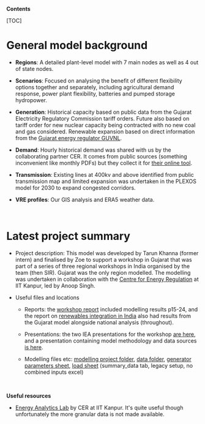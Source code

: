 **Contents**

[TOC]


# **General model background**

- **Regions**: A detailed plant-level model with 7 main nodes as well as
  4 out of state nodes.

- **Scenarios**: Focused on analysing the benefit of different
  flexibility options together and separately, including agricultural
  demand response, power plant flexibility, batteries and pumped storage
  hydropower.

- **Generation**: Historical capacity based on public data from the
  Gujarat Electricity Regulatory Commission tariff orders. Future also
  based on tariff order for new nuclear capacity being contracted with
  no new coal and gas considered. Renewable expansion based on direct
  information from the [Gujarat energy regulator
  GUVNL](https://www.guvnl.com/).

- **Demand**: Hourly historical demand was shared with us by the
  collaborating partner CER. It comes from public sources (something
  inconvenient like monthly PDFs) but they collect it for [their online
  tool](https://eal.iitk.ac.in/).

- **Transmission**: Existing lines at 400kv and above identified from
  public transmission map and limited expansion was undertaken in the
  PLEXOS model for 2030 to expand congested corridors.

- **VRE profiles**: Our GIS analysis and ERA5 weather data.

 

# **Latest project summary**

- Project description: This model was developed by Tarun Khanna (former
  intern) and finalised by Zoe to support a workshop in Gujarat that was
  part of a series of three regional workshops in India organised by the
  team (then SIR). Gujarat was the only region modelled. The modelling
  was undertaken in collaboration with the [Centre for Energy
  Regulation](https://cer.iitk.ac.in/) at IIT Kanpur, led by Anoop
  Singh.

- Useful files and locations

  - Reports: the [workshop
    report](chrome-extension://efaidnbmnnnibpcajpcglclefindmkaj/https:/iea.blob.core.windows.net/assets/d74c1484-1b7c-491e-b2cf-598064e98809/IEANACER-GujaratPSTWorkshopReportfinal.pdf)
    included modelling results p15-24, and the report on [renewables
    integration in
    India](https://www.iea.org/reports/renewables-integration-in-india)
    also had results from the Gujarat model alongside national analysis
    (throughout).

  - Presentations: the two IEA presentations for the workshop [are
    here](file:///G:\DOCS\04%20PROJECTS\COUNTRIES\INDIA\03%20Projects\Workshops\2020\Gujarat%20Workshop\Presentations%20for%20the%20webinar),
    and a presentation containing model methodology and data sources [is
    here](file:///G:\DOCS\04%20PROJECTS\COUNTRIES\INDIA\03%20Projects\Workshops\2020\Gujarat%20Workshop\Analysis\modelling_presentation\modelling_presentation_methodology.pptx).

  - Modelling files etc: [modelling project
    folder](file:///S:\India\2019_Gujarat), [data
    folder](file:///G:\DOCS\04%20PROJECTS\COUNTRIES\INDIA\03%20Projects\modelling\Gujarat%20modelling\06_Data),
    [generator parameters
    sheet](file:///G:\DOCS\04%20PROJECTS\COUNTRIES\INDIA\03%20Projects\modelling\Gujarat%20modelling\06_Data\02_PowerPlants\2020_12_03_generator_parameters_export_scenario.xlsx),
    [load
    sheet](file:///G:\DOCS\04%20PROJECTS\COUNTRIES\INDIA\03%20Projects\modelling\Gujarat%20modelling\06_Data\06_Load\Gujarat_Demand_2029_CER_2020_08_13.xlsx)
    (summary_data tab, legacy setup, no combined inputs excel)

 

**Useful resources**

- [Energy Analytics Lab](https://eal.iitk.ac.in/) by CER at IIT Kanpur.
  It's quite useful though unfortunately the more granular data is not
  made available.
